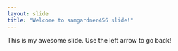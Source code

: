 ```yaml
---
layout: slide
title: "Welcome to samgardner456 slide!"
---
```

This is my awesome slide.
Use the left arrow to go back!
